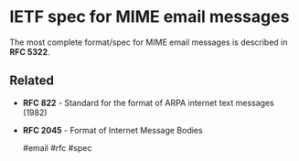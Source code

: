 # IETF spec for MIME email messages

The most complete format/spec for MIME email messages is described in **RFC 5322**.

## Related

* **RFC 822** - Standard for the format of ARPA internet text messages (1982)
* **RFC 2045** - Format of Internet Message Bodies

    #email #rfc #spec
